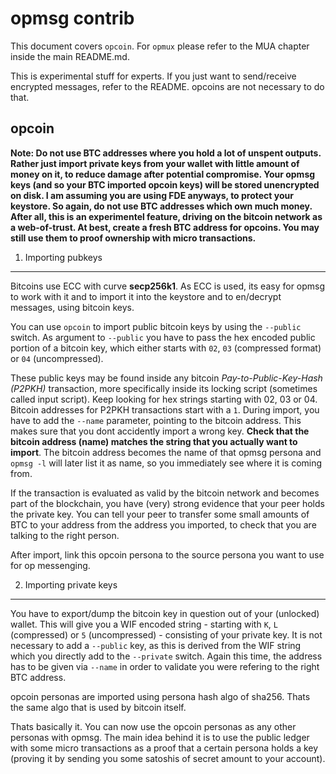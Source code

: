 opmsg contrib
=============

This document covers `opcoin`. For `opmux` please refer to the MUA
chapter inside the main README.md.

This is experimental stuff for experts. If you just want to send/receive encrypted
messages, refer to the README. opcoins are not necessary to do that.

opcoin
------

__Note: Do not use BTC addresses where you hold a lot of unspent outputs. Rather just import private
keys from your wallet with little amount of money on it, to reduce damage after potential compromise. Your opmsg keys
(and so your BTC imported opcoin keys) will be stored unencrypted on disk. I am assuming you are using FDE anyways,
to protect your keystore. So again, do not use BTC addresses which own much money. After all,
this is an experimentel feature, driving on the bitcoin network as a web-of-trust. At best,
create a fresh BTC address for opcoins. You may still use them to proof ownership with micro
transactions.__



1. Importing pubkeys
--------------------

Bitcoins use ECC with curve __secp256k1__. As ECC is used, its easy for opmsg
to work with it and to import it into the keystore and to en/decrypt messages,
using bitcoin keys.

You can use `opcoin` to import public bitcoin keys by using the `--public` switch.
As argument to `--public` you have to pass the hex encoded public portion of a bitcoin key,
which either starts with `02`, `03` (compressed format) or `04` (uncompressed).

These public keys may be found inside any bitcoin _Pay-to-Public-Key-Hash (P2PKH)_ transaction,
more specifically inside its locking script (sometimes called input script). Keep looking
for hex strings starting with 02, 03 or 04. Bitcoin addresses for P2PKH transactions start
with a `1`. During import, you have to add the `--name` parameter, pointing to the
bitcoin address. This makes sure that you dont accidently import a wrong key. __Check that the
bitcoin address (name) matches the string that you actually want to import__. The bitcoin address
becomes the name of that opmsg persona and
`opmsg -l` will later list it as name, so you immediately see where it is coming from.

If the transaction is evaluated as valid by the bitcoin network and becomes part of the blockchain,
you have (very) strong evidence that your peer holds the private key. You can tell your peer
to transfer some small amounts of BTC to your address from the address you imported, to check
that you are talking to the right person.

After import, link this opcoin persona to the source persona you want to use for op messenging.



2. Importing private keys
-------------------------

You have to export/dump the bitcoin key in question out of your (unlocked) wallet.
This will give you a WIF encoded string - starting with `K`, `L` (compressed) or `5` (uncompressed) -
consisting of your private key. It is not necessary to add a `--public` key, as this
is derived from the WIF string which you directly add to the `--private` switch.
Again this time, the address has to be given via `--name` in order to validate you were
refering to the right BTC address.


opcoin personas are imported using persona hash algo of sha256. Thats the same algo that is
used by bitcoin itself.


Thats basically it. You can now use the opcoin personas as any other personas with opmsg.
The main idea behind it is to use the public ledger with some micro transactions as a proof
that a certain persona holds a key (proving it by sending you some satoshis of secret amount
to your account).


